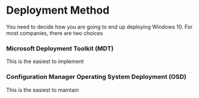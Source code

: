 # Deployment Method

You need to decide how you are going to end up deploying Windows 10.  For most companies, there are two choices

### Microsoft Deployment Toolkit \(MDT\)

This is the easiest to implement

### Configuration Manager Operating System Deployment \(OSD\)

This is the easiest to maintain

